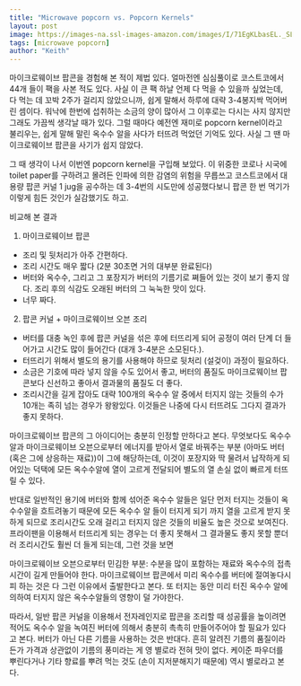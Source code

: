 ```yaml
---
title: "Microwave popcorn vs. Popcorn Kernels"
layout: post
image: https://images-na.ssl-images-amazon.com/images/I/71EgKLbasEL._SL1500_.jpg
tags: [microwave popcorn]
author: "Keith"
---
```


마이크로웨이브 팝콘을 경험해 본 적이 제법 있다. 얼마전엔 심심풀이로 코스트코에서 44개 들이 팩을 사본 적도 있다. 사실 이 큰 팩 하날 언제 다 먹을 수 있을까 싶었는데, 다 먹는 데 꼬박 2주가 걸리지 않았으니까, 쉽게 말해서 하루에 대략 3-4봉지싹 먹어버린 셈이다. 워낙에 한번에 섭취하는 소금의 양이 많아서 그 이후로는 다시는 사지 않지만 그래도 가끔씩 생각날 때가 있다. 그럴 때마다 예전엔 재미로 popcorn kernel이라고 불리우는, 쉽게 말해 말린 옥수수 알을 사다가 터뜨려 먹었던 기억도 있다. 사실 그 땐 마이크로웨이브 팝콘을 사기가 쉽지 않았다. 

그 때 생각이 나서 이번엔 popcorn kernel을 구입해 보았다. 이 위중한 코로나 시국에 toilet paper를 구하려고 몰려든 인파에 의한 감염의 위험을 무릅쓰고 코스트코에서 대용량 팝콘 커널 1 jug을 공수하는 데 3-4번의 시도만에 성공했다보니 팝콘 한 번 먹기가 이렇게 힘든 것인가 실감했기도 하고. 

비교해 본 결과
1) 마이크로웨이브 팝콘
- 조리 및 뒷처리가 아주 간편하다.
- 조리 시간도 매우 짧다 (2분 30초면 거의 대부분 완료된다)
- 버터와 옥수수, 그리고 그 포장지가 버터의 기름기로 쪄들어 있는 것이 보기 좋지 않다. 조리 후의 식감도 오래된 버터의 그 눅눅한 맛이 있다. 
- 너무 짜다.

2) 팝콘 커널 + 마이크로웨이브 오븐 조리
- 버터를 대충 녹인 후에 팝콘 커널을 섞은 후에 터뜨리게 되어 공정이 여러 단계 더 들어가고 시간도 많이 들어간다 (대개 3-4분은 소모된다.).
- 터뜨리기 위해서 별도의 용기를 사용해야 하므로 뒷처리 (설겆이) 과정이 필요하다.
- 소금은 기호에 따라 넣지 않을 수도 있어서 좋고, 버터의 품질도 마이크로웨이브 팝콘보다 신선하고 좋아서 결과물의 품질도 더 좋다.
- 조리시간을 길게 잡아도 대략 100개의 옥수수 알 중에서 터지지 않는 것들의 수가 10개는 족히 넘는 경우가 왕왕있다. 이것들은 나중에 다시 터뜨려도 그다지 결과가 좋지 못하다.

마이크로웨이브 팝콘의 그 아이디어는 충분히 인정할 만하다고 본다. 무엇보다도 옥수수 알과 마이크로웨이브 오븐으로부터 에너지를 받아서 열로 바꿔주는 부분 (아마도 버터(혹은 그에 상응하는 재료))이 그에 해당하는데, 이것이 포장지와 딱 물려서 납작하게 되어있는 덕택에 모든 옥수수알에 열이 고르게 전달되어 별도의 열 손실 없이 빠르게 터뜨릴 수 있다. 

반대로 일반적인 용기에 버터와 함께 섞어준 옥수수 알들은 일단 먼저 터지는 것들이 옥수수알을 흐트려놓기 때문에 모든 옥수수 알 들이 터지게 되기 까지 열을 고르게 받지 못하게 되므로 조리시간도 오래 걸리고 터지지 않은 것들의 비율도 높은 것으로 보여진다. 프라이팬을 이용해서 터뜨리게 되는 경우는 더 좋지 못해서 그 결과물도 좋지 못할 뿐더러 조리시간도 훨씬 더 들게 되는데, 그런 것을 보면 

마이크로웨이브 오븐으로부터 민김한 부분: 수분을 많이 포함하는 재료와 옥수수의 접촉시간이 길게 만들어야 한다. 마이크로웨이브 팝콘에서 미리 옥수수를 버터에 절여놓다시피 하는 것은 다 그런 이유에서 출발한다고 본다. 또 터지는 동안 미리 터진 옥수수 알에 의하여 터지지 않은 옥수수알들의 영향이 덜 가야한다. 

따라서, 일반 팝콘 커널을 이용해서 전자레인지로 팝콘을 조리할 때 성공률을 높이려면 적어도 옥수수 알을 녹여진 버터에 의해서 충분히 촉촉히 만들어주어야 할 필요가 있다고 본다. 버터가 아닌 다른 기름을 사용하는 것은 반대다. 흔히 알려진 기름의 품질이라든가 가격과 상관없이 기름의 풍미라는 게 영 별로라 전혀 맛이 없다. 케이준 파우더를 뿌린다거나 기타 향료를 뿌려 먹는 것도 (손이 지저분해지기 때문에) 역시 별로라고 본다. 